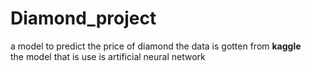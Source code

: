 # Diamond_project
a model to predict the price of diamond
the data is gotten from **kaggle**<br/> 
the model that is use is artificial neural network <br/>
